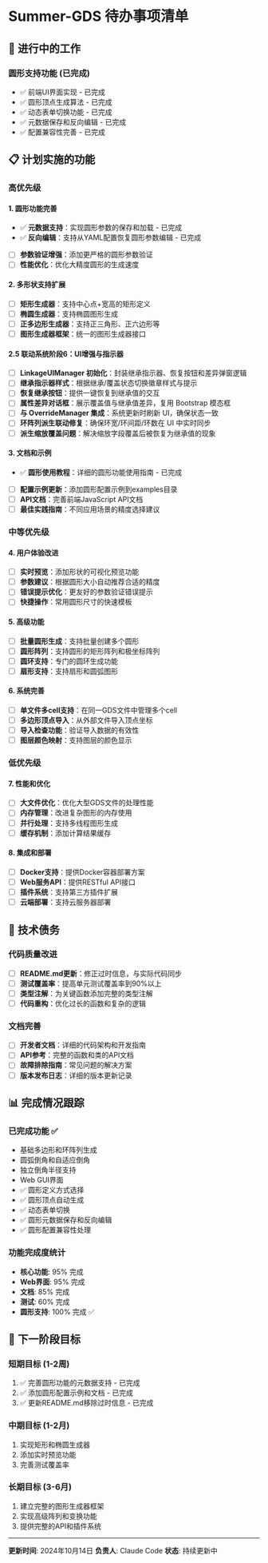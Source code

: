 # Summer-GDS 待办事项清单

## 🚧 进行中的工作

### 圆形支持功能 (已完成)
- ✅ 前端UI界面实现 - 已完成
- ✅ 圆形顶点生成算法 - 已完成
- ✅ 动态表单切换功能 - 已完成
- ✅ 元数据保存和反向编辑 - 已完成
- ✅ 配置兼容性完善 - 已完成

## 📋 计划实施的功能

### 高优先级

#### 1. 圆形功能完善
- ✅ **元数据支持**：实现圆形参数的保存和加载 - 已完成
- ✅ **反向编辑**：支持从YAML配置恢复圆形参数编辑 - 已完成
- [ ] **参数验证增强**：添加更严格的圆形参数验证
- [ ] **性能优化**：优化大精度圆形的生成速度

#### 2. 多形状支持扩展
- [ ] **矩形生成器**：支持中心点+宽高的矩形定义
- [ ] **椭圆生成器**：支持椭圆图形生成
- [ ] **正多边形生成器**：支持正三角形、正六边形等
- [ ] **图形生成器框架**：统一的图形生成器接口

#### 2.5 联动系统阶段6：UI增强与指示器
- [ ] **LinkageUIManager 初始化**：封装继承指示器、恢复按钮和差异弹窗逻辑
- [ ] **继承指示器样式**：根据继承/覆盖状态切换徽章样式与提示
- [ ] **恢复继承按钮**：提供一键恢复到继承值的交互
- [ ] **属性差异对话框**：展示覆盖值与继承值差异，复用 Bootstrap 模态框
- [ ] **与 OverrideManager 集成**：系统更新时刷新 UI，确保状态一致
- [ ] **环阵列派生联动修复**：确保环宽/环间距/环数在 UI 中实时同步
- [ ] **派生缩放覆盖问题**：解决缩放字段覆盖后被恢复为继承值的现象

#### 3. 文档和示例
- ✅ **圆形使用教程**：详细的圆形功能使用指南 - 已完成
- [ ] **配置示例更新**：添加圆形配置示例到examples目录
- [ ] **API文档**：完善前端JavaScript API文档
- [ ] **最佳实践指南**：不同应用场景的精度选择建议

### 中等优先级

#### 4. 用户体验改进
- [ ] **实时预览**：添加形状的可视化预览功能
- [ ] **参数建议**：根据圆形大小自动推荐合适的精度
- [ ] **错误提示优化**：更友好的参数验证错误提示
- [ ] **快捷操作**：常用圆形尺寸的快速模板

#### 5. 高级功能
- [ ] **批量圆形生成**：支持批量创建多个圆形
- [ ] **圆形阵列**：支持圆形的矩形阵列和极坐标阵列
- [ ] **圆环支持**：专门的圆环生成功能
- [ ] **扇形支持**：支持扇形和圆弧图形

#### 6. 系统完善
- [ ] **单文件多cell支持**：在同一GDS文件中管理多个cell
- [ ] **多边形顶点导入**：从外部文件导入顶点坐标
- [ ] **导入检查功能**：验证导入数据的有效性
- [ ] **图层颜色映射**：支持图层的颜色显示

### 低优先级

#### 7. 性能和优化
- [ ] **大文件优化**：优化大型GDS文件的处理性能
- [ ] **内存管理**：改进复杂图形的内存使用
- [ ] **并行处理**：支持多线程图形生成
- [ ] **缓存机制**：添加计算结果缓存

#### 8. 集成和部署
- [ ] **Docker支持**：提供Docker容器部署方案
- [ ] **Web服务API**：提供RESTful API接口
- [ ] **插件系统**：支持第三方插件扩展
- [ ] **云端部署**：支持云服务器部署

## 🔄 技术债务

### 代码质量改进
- [ ] **README.md更新**：修正过时信息，与实际代码同步
- [ ] **测试覆盖率**：提高单元测试覆盖率到90%以上
- [ ] **类型注解**：为关键函数添加完整的类型注解
- [ ] **代码重构**：优化过长的函数和复杂的逻辑

### 文档完善
- [ ] **开发者文档**：详细的代码架构和开发指南
- [ ] **API参考**：完整的函数和类的API文档
- [ ] **故障排除指南**：常见问题的解决方案
- [ ] **版本发布日志**：详细的版本更新记录

## 📊 完成情况跟踪

### 已完成功能 ✅
- 基础多边形和环阵列生成
- 圆弧倒角和自适应倒角
- 独立倒角半径支持
- Web GUI界面
- ✅ 圆形定义方式选择
- ✅ 圆形顶点自动生成
- ✅ 动态表单切换
- ✅ 圆形元数据保存和反向编辑
- ✅ 圆形配置兼容性处理

### 功能完成度统计
- **核心功能**: 95% 完成
- **Web界面**: 95% 完成
- **文档**: 85% 完成
- **测试**: 60% 完成
- **圆形支持**: 100% 完成 ✅

## 🎯 下一阶段目标

### 短期目标 (1-2周)
1. ✅ 完善圆形功能的元数据支持 - 已完成
2. ✅ 添加圆形配置示例和文档 - 已完成
3. ✅ 更新README.md移除过时信息 - 已完成

### 中期目标 (1-2月)
1. 实现矩形和椭圆生成器
2. 添加实时预览功能
3. 完善测试覆盖率

### 长期目标 (3-6月)
1. 建立完整的图形生成器框架
2. 实现高级阵列和变换功能
3. 提供完整的API和插件系统

---

**更新时间**: 2024年10月14日
**负责人**: Claude Code
**状态**: 持续更新中
